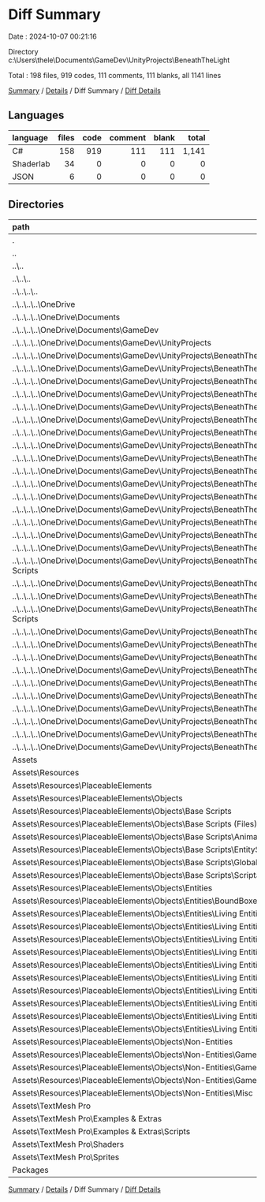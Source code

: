 # Diff Summary

Date : 2024-10-07 00:21:16

Directory c:\\Users\\thele\\Documents\\GameDev\\UnityProjects\\BeneathTheLight

Total : 198 files,  919 codes, 111 comments, 111 blanks, all 1141 lines

[Summary](results.md) / [Details](details.md) / Diff Summary / [Diff Details](diff-details.md)

## Languages
| language | files | code | comment | blank | total |
| :--- | ---: | ---: | ---: | ---: | ---: |
| C# | 158 | 919 | 111 | 111 | 1,141 |
| Shaderlab | 34 | 0 | 0 | 0 | 0 |
| JSON | 6 | 0 | 0 | 0 | 0 |

## Directories
| path | files | code | comment | blank | total |
| :--- | ---: | ---: | ---: | ---: | ---: |
| . | 198 | 919 | 111 | 111 | 1,141 |
| .. | 98 | -8,579 | -1,220 | -2,378 | -12,177 |
| ..\\.. | 98 | -8,579 | -1,220 | -2,378 | -12,177 |
| ..\\..\\.. | 98 | -8,579 | -1,220 | -2,378 | -12,177 |
| ..\\..\\..\\.. | 98 | -8,579 | -1,220 | -2,378 | -12,177 |
| ..\\..\\..\\..\\OneDrive | 98 | -8,579 | -1,220 | -2,378 | -12,177 |
| ..\\..\\..\\..\\OneDrive\\Documents | 98 | -8,579 | -1,220 | -2,378 | -12,177 |
| ..\\..\\..\\..\\OneDrive\\Documents\\GameDev | 98 | -8,579 | -1,220 | -2,378 | -12,177 |
| ..\\..\\..\\..\\OneDrive\\Documents\\GameDev\\UnityProjects | 98 | -8,579 | -1,220 | -2,378 | -12,177 |
| ..\\..\\..\\..\\OneDrive\\Documents\\GameDev\\UnityProjects\\BeneathTheLight | 98 | -8,579 | -1,220 | -2,378 | -12,177 |
| ..\\..\\..\\..\\OneDrive\\Documents\\GameDev\\UnityProjects\\BeneathTheLight\\Assets | 96 | -8,069 | -1,220 | -2,376 | -11,665 |
| ..\\..\\..\\..\\OneDrive\\Documents\\GameDev\\UnityProjects\\BeneathTheLight\\Assets\\Resources | 44 | -2,567 | -376 | -537 | -3,480 |
| ..\\..\\..\\..\\OneDrive\\Documents\\GameDev\\UnityProjects\\BeneathTheLight\\Assets\\Resources\\PlaceableElements | 44 | -2,567 | -376 | -537 | -3,480 |
| ..\\..\\..\\..\\OneDrive\\Documents\\GameDev\\UnityProjects\\BeneathTheLight\\Assets\\Resources\\PlaceableElements (Files) | 2 | -128 | -3 | -27 | -158 |
| ..\\..\\..\\..\\OneDrive\\Documents\\GameDev\\UnityProjects\\BeneathTheLight\\Assets\\Resources\\PlaceableElements\\Objects | 42 | -2,439 | -373 | -510 | -3,322 |
| ..\\..\\..\\..\\OneDrive\\Documents\\GameDev\\UnityProjects\\BeneathTheLight\\Assets\\Resources\\PlaceableElements\\Objects\\BoundBoxes | 2 | -51 | 0 | -6 | -57 |
| ..\\..\\..\\..\\OneDrive\\Documents\\GameDev\\UnityProjects\\BeneathTheLight\\Assets\\Resources\\PlaceableElements\\Objects\\Controllers | 9 | -571 | -79 | -116 | -766 |
| ..\\..\\..\\..\\OneDrive\\Documents\\GameDev\\UnityProjects\\BeneathTheLight\\Assets\\Resources\\PlaceableElements\\Objects\\Controllers (Files) | 2 | -60 | -8 | -11 | -79 |
| ..\\..\\..\\..\\OneDrive\\Documents\\GameDev\\UnityProjects\\BeneathTheLight\\Assets\\Resources\\PlaceableElements\\Objects\\Controllers\\gameControllers | 7 | -511 | -71 | -105 | -687 |
| ..\\..\\..\\..\\OneDrive\\Documents\\GameDev\\UnityProjects\\BeneathTheLight\\Assets\\Resources\\PlaceableElements\\Objects\\Entities | 22 | -1,239 | -139 | -261 | -1,639 |
| ..\\..\\..\\..\\OneDrive\\Documents\\GameDev\\UnityProjects\\BeneathTheLight\\Assets\\Resources\\PlaceableElements\\Objects\\Entities\\Stomper | 2 | -44 | -2 | -9 | -55 |
| ..\\..\\..\\..\\OneDrive\\Documents\\GameDev\\UnityProjects\\BeneathTheLight\\Assets\\Resources\\PlaceableElements\\Objects\\Entities\\Stomper\\Control Scripts | 2 | -44 | -2 | -9 | -55 |
| ..\\..\\..\\..\\OneDrive\\Documents\\GameDev\\UnityProjects\\BeneathTheLight\\Assets\\Resources\\PlaceableElements\\Objects\\Entities\\playerEntities | 20 | -1,195 | -137 | -252 | -1,584 |
| ..\\..\\..\\..\\OneDrive\\Documents\\GameDev\\UnityProjects\\BeneathTheLight\\Assets\\Resources\\PlaceableElements\\Objects\\Entities\\playerEntities\\mainBody | 16 | -860 | -115 | -206 | -1,181 |
| ..\\..\\..\\..\\OneDrive\\Documents\\GameDev\\UnityProjects\\BeneathTheLight\\Assets\\Resources\\PlaceableElements\\Objects\\Entities\\playerEntities\\mainBody\\Animations | 13 | -326 | -23 | -96 | -445 |
| ..\\..\\..\\..\\OneDrive\\Documents\\GameDev\\UnityProjects\\BeneathTheLight\\Assets\\Resources\\PlaceableElements\\Objects\\Entities\\playerEntities\\mainBody\\Control Scripts | 3 | -534 | -92 | -110 | -736 |
| ..\\..\\..\\..\\OneDrive\\Documents\\GameDev\\UnityProjects\\BeneathTheLight\\Assets\\Resources\\PlaceableElements\\Objects\\Entities\\playerEntities\\mainHat | 4 | -335 | -22 | -46 | -403 |
| ..\\..\\..\\..\\OneDrive\\Documents\\GameDev\\UnityProjects\\BeneathTheLight\\Assets\\Resources\\PlaceableElements\\Objects\\Entities\\playerEntities\\mainHat\\Animations | 1 | -22 | -1 | -5 | -28 |
| ..\\..\\..\\..\\OneDrive\\Documents\\GameDev\\UnityProjects\\BeneathTheLight\\Assets\\Resources\\PlaceableElements\\Objects\\Entities\\playerEntities\\mainHat\\Control Scripts | 3 | -313 | -21 | -41 | -375 |
| ..\\..\\..\\..\\OneDrive\\Documents\\GameDev\\UnityProjects\\BeneathTheLight\\Assets\\Resources\\PlaceableElements\\Objects\\Scripts | 9 | -578 | -155 | -127 | -860 |
| ..\\..\\..\\..\\OneDrive\\Documents\\GameDev\\UnityProjects\\BeneathTheLight\\Assets\\Resources\\PlaceableElements\\Objects\\Scripts (Files) | 1 | -5 | 0 | -1 | -6 |
| ..\\..\\..\\..\\OneDrive\\Documents\\GameDev\\UnityProjects\\BeneathTheLight\\Assets\\Resources\\PlaceableElements\\Objects\\Scripts\\AnimationController | 2 | -113 | -36 | -25 | -174 |
| ..\\..\\..\\..\\OneDrive\\Documents\\GameDev\\UnityProjects\\BeneathTheLight\\Assets\\Resources\\PlaceableElements\\Objects\\Scripts\\EntityScripts | 6 | -460 | -119 | -101 | -680 |
| ..\\..\\..\\..\\OneDrive\\Documents\\GameDev\\UnityProjects\\BeneathTheLight\\Assets\\TextMesh Pro | 52 | -5,502 | -844 | -1,839 | -8,185 |
| ..\\..\\..\\..\\OneDrive\\Documents\\GameDev\\UnityProjects\\BeneathTheLight\\Assets\\TextMesh Pro\\Examples & Extras | 34 | -3,009 | -762 | -1,193 | -4,964 |
| ..\\..\\..\\..\\OneDrive\\Documents\\GameDev\\UnityProjects\\BeneathTheLight\\Assets\\TextMesh Pro\\Examples & Extras\\Scripts | 34 | -3,009 | -762 | -1,193 | -4,964 |
| ..\\..\\..\\..\\OneDrive\\Documents\\GameDev\\UnityProjects\\BeneathTheLight\\Assets\\TextMesh Pro\\Shaders | 17 | -2,338 | -82 | -644 | -3,064 |
| ..\\..\\..\\..\\OneDrive\\Documents\\GameDev\\UnityProjects\\BeneathTheLight\\Assets\\TextMesh Pro\\Sprites | 1 | -155 | 0 | -2 | -157 |
| ..\\..\\..\\..\\OneDrive\\Documents\\GameDev\\UnityProjects\\BeneathTheLight\\Packages | 2 | -510 | 0 | -2 | -512 |
| Assets | 98 | 8,988 | 1,331 | 2,487 | 12,806 |
| Assets\\Resources | 46 | 3,486 | 487 | 648 | 4,621 |
| Assets\\Resources\\PlaceableElements | 46 | 3,486 | 487 | 648 | 4,621 |
| Assets\\Resources\\PlaceableElements\\Objects | 46 | 3,486 | 487 | 648 | 4,621 |
| Assets\\Resources\\PlaceableElements\\Objects\\Base Scripts | 12 | 770 | 162 | 155 | 1,087 |
| Assets\\Resources\\PlaceableElements\\Objects\\Base Scripts (Files) | 1 | 5 | 0 | 1 | 6 |
| Assets\\Resources\\PlaceableElements\\Objects\\Base Scripts\\AnimationController | 2 | 113 | 36 | 25 | 174 |
| Assets\\Resources\\PlaceableElements\\Objects\\Base Scripts\\EntityScripts | 6 | 460 | 119 | 101 | 680 |
| Assets\\Resources\\PlaceableElements\\Objects\\Base Scripts\\GlobalScripts | 2 | 183 | 6 | 27 | 216 |
| Assets\\Resources\\PlaceableElements\\Objects\\Base Scripts\\ScriptableObjects | 1 | 9 | 1 | 1 | 11 |
| Assets\\Resources\\PlaceableElements\\Objects\\Entities | 24 | 1,656 | 208 | 328 | 2,192 |
| Assets\\Resources\\PlaceableElements\\Objects\\Entities\\BoundBoxes | 2 | 51 | 0 | 6 | 57 |
| Assets\\Resources\\PlaceableElements\\Objects\\Entities\\Living Entities | 22 | 1,605 | 208 | 322 | 2,135 |
| Assets\\Resources\\PlaceableElements\\Objects\\Entities\\Living Entities\\Stomper | 2 | 410 | 71 | 70 | 551 |
| Assets\\Resources\\PlaceableElements\\Objects\\Entities\\Living Entities\\Stomper\\Control Scripts | 2 | 410 | 71 | 70 | 551 |
| Assets\\Resources\\PlaceableElements\\Objects\\Entities\\Living Entities\\playerEntities | 20 | 1,195 | 137 | 252 | 1,584 |
| Assets\\Resources\\PlaceableElements\\Objects\\Entities\\Living Entities\\playerEntities\\mainBody | 16 | 860 | 115 | 206 | 1,181 |
| Assets\\Resources\\PlaceableElements\\Objects\\Entities\\Living Entities\\playerEntities\\mainBody\\Animations | 13 | 326 | 23 | 96 | 445 |
| Assets\\Resources\\PlaceableElements\\Objects\\Entities\\Living Entities\\playerEntities\\mainBody\\Control Scripts | 3 | 534 | 92 | 110 | 736 |
| Assets\\Resources\\PlaceableElements\\Objects\\Entities\\Living Entities\\playerEntities\\mainHat | 4 | 335 | 22 | 46 | 403 |
| Assets\\Resources\\PlaceableElements\\Objects\\Entities\\Living Entities\\playerEntities\\mainHat\\Animations | 1 | 22 | 1 | 5 | 28 |
| Assets\\Resources\\PlaceableElements\\Objects\\Entities\\Living Entities\\playerEntities\\mainHat\\Control Scripts | 3 | 313 | 21 | 41 | 375 |
| Assets\\Resources\\PlaceableElements\\Objects\\Non-Entities | 10 | 1,060 | 117 | 165 | 1,342 |
| Assets\\Resources\\PlaceableElements\\Objects\\Non-Entities\\GameRunners | 8 | 998 | 108 | 155 | 1,261 |
| Assets\\Resources\\PlaceableElements\\Objects\\Non-Entities\\GameRunners (Files) | 7 | 992 | 106 | 154 | 1,252 |
| Assets\\Resources\\PlaceableElements\\Objects\\Non-Entities\\GameRunners\\ImportantObjects | 1 | 6 | 2 | 1 | 9 |
| Assets\\Resources\\PlaceableElements\\Objects\\Non-Entities\\Misc | 2 | 62 | 9 | 10 | 81 |
| Assets\\TextMesh Pro | 52 | 5,502 | 844 | 1,839 | 8,185 |
| Assets\\TextMesh Pro\\Examples & Extras | 34 | 3,009 | 762 | 1,193 | 4,964 |
| Assets\\TextMesh Pro\\Examples & Extras\\Scripts | 34 | 3,009 | 762 | 1,193 | 4,964 |
| Assets\\TextMesh Pro\\Shaders | 17 | 2,338 | 82 | 644 | 3,064 |
| Assets\\TextMesh Pro\\Sprites | 1 | 155 | 0 | 2 | 157 |
| Packages | 2 | 510 | 0 | 2 | 512 |

[Summary](results.md) / [Details](details.md) / Diff Summary / [Diff Details](diff-details.md)